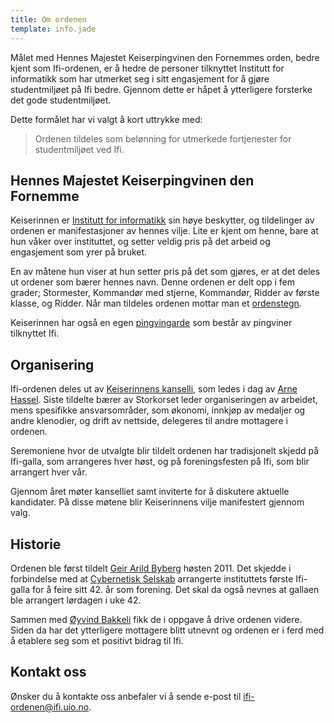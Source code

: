 ```yaml
---
title: Om ordenen
template: info.jade
---
```


Målet med Hennes Majestet Keiserpingvinen den Fornemmes orden, bedre kjent som Ifi-ordenen, er å hedre de personer tilknyttet Institutt for informatikk som har utmerket seg i sitt engasjement for å gjøre studentmiljøet på Ifi bedre. Gjennom dette er håpet å ytterligere forsterke det gode studentmiljøet.

Dette formålet har vi valgt å kort uttrykke med:

> Ordenen tildeles som belønning for utmerkede fortjenester for studentmiljøet ved Ifi.

## Hennes Majestet Keiserpingvinen den Fornemme

Keiserinnen er [Institutt for informatikk](http://ifi.uio.no/) sin høye beskytter, og tildelinger av ordenen er manifestasjoner av hennes vilje. Lite er kjent om henne, bare at hun våker over instituttet, og setter veldig pris på det arbeid og engasjement som yrer på bruket.

En av måtene hun viser at hun setter pris på det som gjøres, er at det deles ut ordener som bærer hennes navn. Denne ordenen er delt opp i fem grader; Stormester, Kommandør med stjerne, Kommandør, Ridder av første klasse, og Ridder. Når man tildeles ordenen mottar man et [ordenstegn](/dictionary/#ordenstegn).

Keiserinnen har også en egen [pingvingarde](/penguin/) som består av pingviner tilknyttet Ifi.

## Organisering

Ifi-ordenen deles ut av [Keiserinnens kanselli](/dictionary/#kanselli), som ledes i dag av [Arne Hassel](/person/arnehass). Siste tildelte bærer av Storkorset leder organiseringen av arbeidet, mens spesifikke ansvarsområder, som økonomi, innkjøp av medaljer og andre klenodier, og drift av nettside, delegeres til andre mottagere i ordenen.

Seremoniene hvor de utvalgte blir tildelt ordenen har tradisjonelt skjedd på Ifi-galla, som arrangeres hver høst, og på foreningsfesten på Ifi, som blir arrangert hver vår.

Gjennom året møter kanselliet samt inviterte for å diskutere aktuelle kandidater. På disse møtene blir Keiserinnens vilje manifestert gjennom valg.

## Historie

Ordenen ble først tildelt [Geir Arild Byberg](/person/geiraby) høsten 2011. Det skjedde i forbindelse med at [Cybernetisk Selskab](http://cyb.no) arrangerte instituttets første Ifi-galla for å feire sitt 42. år som forening. Det skal da også nevnes at gallaen ble arrangert lørdagen i uke 42.

Sammen med [Øyvind Bakkeli](/person/oyvinbak) fikk de i oppgave å drive ordenen videre. Siden da har det ytterligere mottagere blitt utnevnt og ordenen er i ferd med å etablere seg som et positivt bidrag til Ifi.

## Kontakt oss

Ønsker du å kontakte oss anbefaler vi å sende e-post til [ifi-ordenen@ifi.uio.no](mailto:ifi-ordenen@ifi.uio.no).